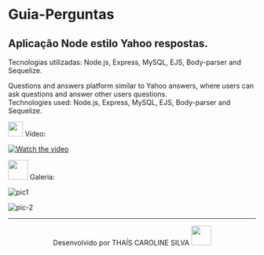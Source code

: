 # Guia-Perguntas

Aplicação Node estilo Yahoo respostas.<br>
---
Tecnologias utilizadas: Node.js, Express, MySQL, EJS, Body-parser and Sequelize.<br>

Questions and answers platform similar to Yahoo answers, where users can ask questions and answer other users questions.<br>
Technologies used: Node.js, Express, MySQL, EJS, Body-parser and Sequelize.


<p><img src="https://img.icons8.com/external-justicon-lineal-color-justicon/344/external-video-notifications-justicon-lineal-color-justicon.png" height="30em"> Vídeo:</p>

[![Watch the video](https://user-images.githubusercontent.com/76595905/153679404-f61f12e2-a15a-4dde-b168-cb15a7b25a03.PNG)](https://www.youtube.com/watch?v=siSfuES7JII&t=19s)

<p><img src="https://img.icons8.com/plasticine/344/stack-of-photos.png" height="40em"> Galeria:</p>

![pic1](https://user-images.githubusercontent.com/76595905/151467486-471f0e6b-3c52-4dcc-b795-028c331e0b11.PNG)

![pic-2](https://user-images.githubusercontent.com/76595905/151467491-c7347f78-2c19-44b1-87d8-46c8fc87682f.PNG)

---
<div align="center">
Desenvolvido por THAÍS CAROLINE SILVA 
<img src="https://cdn-icons-png.flaticon.com/512/2618/2618497.png" height="40em"> 
</div>
